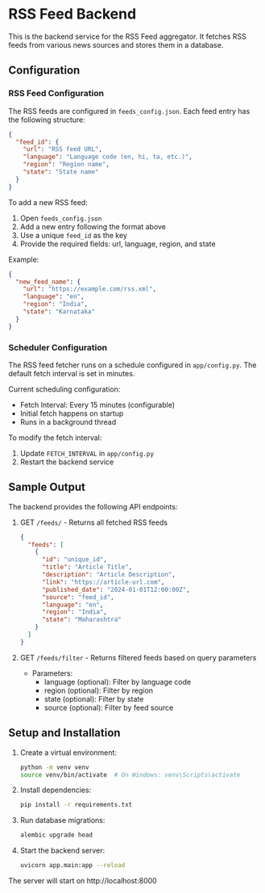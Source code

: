 # RSS Feed Backend

This is the backend service for the RSS Feed aggregator. It fetches RSS feeds from various news sources and stores them in a database.

## Configuration

### RSS Feed Configuration

The RSS feeds are configured in `feeds_config.json`. Each feed entry has the following structure:

```json
{
  "feed_id": {
    "url": "RSS feed URL",
    "language": "Language code (en, hi, ta, etc.)",
    "region": "Region name",
    "state": "State name"
  }
}
```

To add a new RSS feed:
1. Open `feeds_config.json`
2. Add a new entry following the format above
3. Use a unique `feed_id` as the key
4. Provide the required fields: url, language, region, and state

Example:
```json
{
  "new_feed_name": {
    "url": "https://example.com/rss.xml",
    "language": "en",
    "region": "India",
    "state": "Karnataka"
  }
}
```

### Scheduler Configuration

The RSS feed fetcher runs on a schedule configured in `app/config.py`. The default fetch interval is set in minutes.

Current scheduling configuration:
- Fetch Interval: Every 15 minutes (configurable)
- Initial fetch happens on startup
- Runs in a background thread

To modify the fetch interval:
1. Update `FETCH_INTERVAL` in `app/config.py`
2. Restart the backend service

## Sample Output

The backend provides the following API endpoints:

1. GET `/feeds/` - Returns all fetched RSS feeds
   ```json
   {
     "feeds": [
       {
         "id": "unique_id",
         "title": "Article Title",
         "description": "Article Description",
         "link": "https://article-url.com",
         "published_date": "2024-01-01T12:00:00Z",
         "source": "feed_id",
         "language": "en",
         "region": "India",
         "state": "Maharashtra"
       }
     ]
   }
   ```

2. GET `/feeds/filter` - Returns filtered feeds based on query parameters
   - Parameters:
     - language (optional): Filter by language code
     - region (optional): Filter by region
     - state (optional): Filter by state
     - source (optional): Filter by feed source

## Setup and Installation

1. Create a virtual environment:
   ```bash
   python -m venv venv
   source venv/bin/activate  # On Windows: venv\Scripts\activate
   ```

2. Install dependencies:
   ```bash
   pip install -r requirements.txt
   ```

3. Run database migrations:
   ```bash
   alembic upgrade head
   ```

4. Start the backend server:
   ```bash
   uvicorn app.main:app --reload
   ```

The server will start on http://localhost:8000 